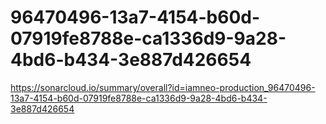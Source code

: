 # 96470496-13a7-4154-b60d-07919fe8788e-ca1336d9-9a28-4bd6-b434-3e887d426654
https://sonarcloud.io/summary/overall?id=iamneo-production_96470496-13a7-4154-b60d-07919fe8788e-ca1336d9-9a28-4bd6-b434-3e887d426654
